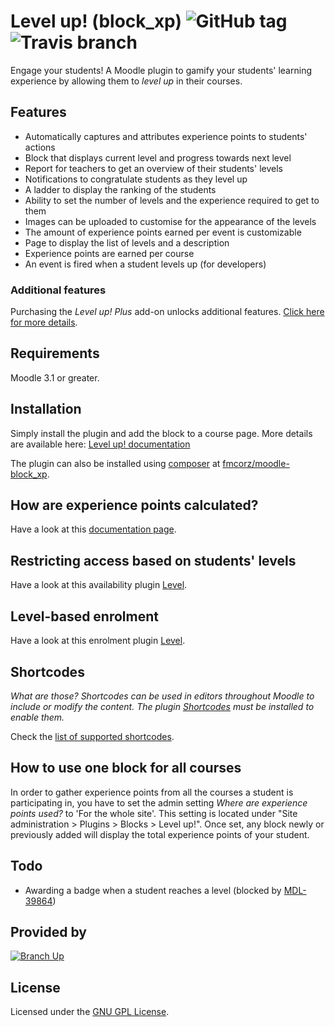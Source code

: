 Level up! (block_xp) ![GitHub tag](https://img.shields.io/github/tag/FMCorz/moodle-block_xp.svg) ![Travis branch](https://img.shields.io/travis/FMCorz/moodle-block_xp/master.svg)
====================

Engage your students! A Moodle plugin to gamify your students' learning experience by allowing them to _level up_ in their courses.

Features
--------

- Automatically captures and attributes experience points to students' actions
- Block that displays current level and progress towards next level
- Report for teachers to get an overview of their students' levels
- Notifications to congratulate students as they level up
- A ladder to display the ranking of the students
- Ability to set the number of levels and the experience required to get to them
- Images can be uploaded to customise for the appearance of the levels
- The amount of experience points earned per event is customizable
- Page to display the list of levels and a description
- Experience points are earned per course
- An event is fired when a student levels up (for developers)

### Additional features

Purchasing the _Level up! Plus_ add-on unlocks additional features. [Click here for more details](http://levelup.branchup.tech?utm_source=blockxp&utm_medium=github_readme&utm_campaign=github).

Requirements
------------

Moodle 3.1 or greater.

Installation
------------

Simply install the plugin and add the block to a course page. More details are available here: [Level up! documentation](https://levelup.branchup.tech/docs/topic/installation)

The plugin can also be installed using [composer](https://getcomposer.org/) at [fmcorz/moodle-block_xp](https://packagist.org/packages/fmcorz/moodle-block_xp).

How are experience points calculated?
-------------------------------------

Have a look at this [documentation page](https://levelup.branchup.tech/docs/article/how-are-experience-points-calculated).

Restricting access based on students' levels
--------------------------------------------

Have a look at this availability plugin [Level](https://github.com/FMCorz/moodle-availability_xp).

Level-based enrolment
---------------------

Have a look at this enrolment plugin [Level](https://github.com/branchup/moodle-enrol_xp).

Shortcodes
----------

_What are those? Shortcodes can be used in editors throughout Moodle to include or modify the content. The plugin [Shortcodes](https://github.com/branchup/moodle-filter_shortcodes) must be installed to enable them._

Check the [list of supported shortcodes](https://levelup.branchup.tech/docs/article/using-shortcodes).

How to use one block for all courses
------------------------------------

In order to gather experience points from all the courses a student is participating in, you have to set the admin setting _Where are experience points used?_ to 'For the whole site'. This setting is located under "Site administration > Plugins > Blocks > Level up!". Once set, any block newly or previously added will display the total experience points of your student.

Todo
----

- Awarding a badge when a student reaches a level (blocked by [MDL-39864](https://tracker.moodle.org/browse/MDL-39864))

Provided by
-----------

[![Branch Up](https://branchup.tech/branch-up-logo-x30.svg)](https://branchup.tech)

License
-------

Licensed under the [GNU GPL License](http://www.gnu.org/copyleft/gpl.html).
